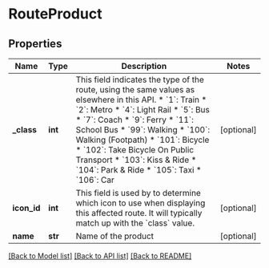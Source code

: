 # RouteProduct

## Properties
Name | Type | Description | Notes
------------ | ------------- | ------------- | -------------
**_class** | **int** | This field indicates the type of the route, using the same values as elsewhere in this API.  * &#x60;1&#x60;: Train * &#x60;2&#x60;: Metro * &#x60;4&#x60;: Light Rail * &#x60;5&#x60;: Bus * &#x60;7&#x60;: Coach * &#x60;9&#x60;: Ferry * &#x60;11&#x60;: School Bus * &#x60;99&#x60;: Walking * &#x60;100&#x60;: Walking (Footpath) * &#x60;101&#x60;: Bicycle * &#x60;102&#x60;: Take Bicycle On Public Transport * &#x60;103&#x60;: Kiss &amp; Ride * &#x60;104&#x60;: Park &amp; Ride * &#x60;105&#x60;: Taxi * &#x60;106&#x60;: Car  | [optional] 
**icon_id** | **int** | This field is used by to determine which icon to use when displaying this affected route. It will typically match up with the &#x60;class&#x60; value.  | [optional] 
**name** | **str** | Name of the product | [optional] 

[[Back to Model list]](../README.md#documentation-for-models) [[Back to API list]](../README.md#documentation-for-api-endpoints) [[Back to README]](../README.md)



